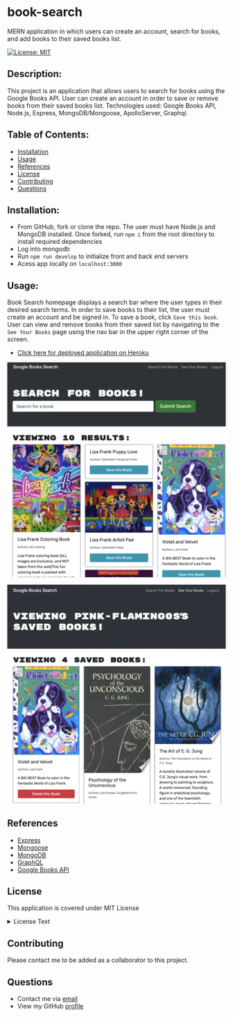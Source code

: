 # book-search

MERN application in which users can create an account, search for books, and add books to their saved books list.

[![License: MIT](https://img.shields.io/badge/License-MIT-yellow.svg)](https://opensource.org/licenses/MIT) 
## Description: 

This project is an application that allows users to search for books using the Google Books API. User can create an account in order to save or remove books from their saved books list. Technologies used: Google Books API, Node.js, Express, MongoDB/Mongoose, ApolloServer, Graphql.
   
## Table of Contents: 
- [Installation](#Installation)
- [Usage](#Usage)
- [References](#Refrences)
- [License](#license)
- [Contributing](#Contributing)
- [Questions](#Questions)

## Installation: 
   
* From GitHub, fork or clone the repo. The user must have Node.js and MongoDB installed. Once forked, run `npm i` from the root directory to install required dependencies
* Log into mongodb
* Run `npm run develop` to initialize front and back end servers
* Acess app locally on `localhost:3000`

## Usage: 

Book Search homepage displays a search bar where the user types in their desired search terms. In order to save books to their list, the user must create an account and be signed in. To save a book, click `Save this book`. User can view and remove books from their saved list by navigating to the `See Your Books` page using the nav bar in the upper right corner of the screen.

* [Click here for deployed application on Heroku](https://fierce-mountain-77913.herokuapp.com/)

![Book Search Engine site displaying four book search results for 'Lisa Frank'](./assets/book-search-1.png)

![Book Search Engine site displaying user's 'Saved Books' page](./assets/book-search-2.png)

## References

* [Express](https://www.npmjs.com/package/express)
* [Mongoose](https://mongoosejs.com)
* [MongoDB](https://www.mongodb.com)
* [GraphQL](https://graphql.org/)
* [Google Books API](https://developers.google.com/books)


## License

This application is covered under MIT License

  <details>
    <summary>
      License Text
    </summary> 
 
  Copyright (c) 2022 a-donati
  
  Permission is hereby granted, free of charge, to any person obtaining a copy
  of this software and associated documentation files (the "Software"), to deal
  in the Software without restriction, including without limitation the rights
  to use, copy, modify, merge, publish, distribute, sublicense, and/or sell
  copies of the Software, and to permit persons to whom the Software is
  furnished to do so, subject to the following conditions:
        
  The above copyright notice and this permission notice shall be included in all
  copies or substantial portions of the Software.
        
  THE SOFTWARE IS PROVIDED "AS IS", WITHOUT WARRANTY OF ANY KIND, EXPRESS OR
  IMPLIED, INCLUDING BUT NOT LIMITED TO THE WARRANTIES OF MERCHANTABILITY,
  FITNESS FOR A PARTICULAR PURPOSE AND NONINFRINGEMENT. IN NO EVENT SHALL THE
  AUTHORS OR COPYRIGHT HOLDERS BE LIABLE FOR ANY CLAIM, DAMAGES OR OTHER
  LIABILITY, WHETHER IN AN ACTION OF CONTRACT, TORT OR OTHERWISE, ARISING FROM,
  OUT OF OR IN CONNECTION WITH THE SOFTWARE OR THE USE OR OTHER DEALINGS IN THE
  SOFTWARE.

  </details>


## Contributing

Please contact me to be added as a collaborator to this project.

## Questions

- Contact me via [email](mailto:angeladonati93@gmail.com)
- View my GitHub [profile](http://www.github.com/a-donati)